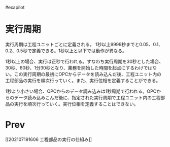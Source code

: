 #exapilot 
# 実行周期
実行周期は工程ユニットごとに定義される。
1秒以上9999秒までと0.05、0.1、0.2、0.5秒で定義できる。1秒以上と以下では動作が異なる。

1秒以上の場合、実行は正秒で行われる。すなわち実行周期を30秒とした場合、30秒、60秒、1分30秒となり、業務を開始した時間を起点にするわけではない。この実行周期の最初にOPCからデータを読み込んだ後、工程ユニット内の工程部品の実行を順次行っていく。また、実行位相を定義することができる。

1秒より小さい場合、OPCからのデータ読み込みは1秒周期で行われる。OPCからのデータ読み込みこんだ後に、指定された実行周期で工程ユニット内の工程部品の実行を順次行っていく。実行位相を定義することはできない。

# Prev
[[202107191606 工程部品の実行の仕組み]]
